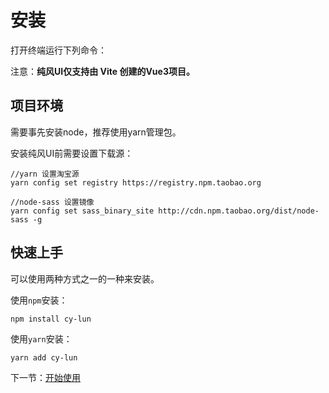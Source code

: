 # 安装

打开终端运行下列命令：


注意：**纯风UI仅支持由 Vite 创建的Vue3项目。**

## 项目环境

需要事先安装node，推荐使用yarn管理包。


安装纯风UI前需要设置下载源：

```
//yarn 设置淘宝源
yarn config set registry https://registry.npm.taobao.org

//node-sass 设置镜像
yarn config set sass_binary_site http://cdn.npm.taobao.org/dist/node-sass -g
```

## 快速上手

可以使用两种方式之一的一种来安装。

使用`npm`安装：

```
npm install cy-lun
```

使用`yarn`安装：

```
yarn add cy-lun
```

下一节：[开始使用](#/doc/get-started)